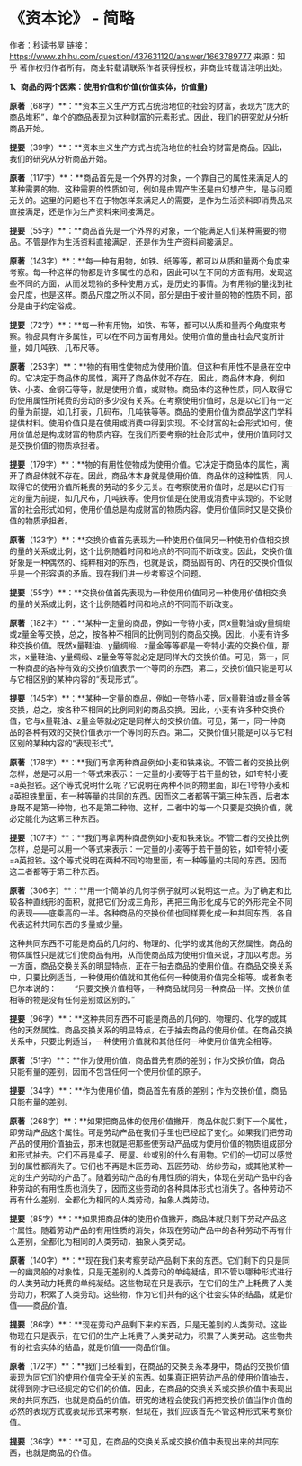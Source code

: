 # 《资本论》 - 简略

作者：秒读书屋
链接：https://www.zhihu.com/question/437631120/answer/1663789777
来源：知乎
著作权归作者所有。商业转载请联系作者获得授权，非商业转载请注明出处。



**1、商品的两个因素：使用价值和价值(价值实体，价值量)**

**原著**（68字）**：**资本主义生产方式占统治地位的社会的财富，表现为“庞大的商品堆积”，单个的商品表现为这种财富的元素形式。因此，我们的研究就从分析商品开始。

**提要**（39字）**：**资本主义生产方式占统治地位的社会的财富是商品。因此，我们的研究从分析商品开始。

**原著**（117字）**：**商品首先是一个外界的对象，一个靠自己的属性来满足人的某种需要的物。这种需要的性质如何，例如是由胃产生还是由幻想产生，是与问题无关的。这里的问题也不在于物怎样来满足人的需要，是作为生活资料即消费品来直接满足，还是作为生产资料来间接满足。

**提要**（55字）**：**商品首先是一个外界的对象，一个能满足人们某种需要的物品。不管是作为生活资料直接满足，还是作为生产资料间接满足。

**原著**（143字）**：**每一种有用物，如铁、纸等等，都可以从质和量两个角度来考察。每一种这样的物都是许多属性的总和，因此可以在不同的方面有用。发现这些不同的方面，从而发现物的多种使用方式，是历史的事情。为有用物的量找到社会尺度，也是这样。商品尺度之所以不同，部分是由于被计量的物的性质不同，部分是由于约定俗成。

**提要**（72字）**：**每一种有用物，如铁、布等，都可以从质和量两个角度来考察。物品具有许多属性，可以在不同方面有用处。使用价值的量由社会尺度所计量，如几吨铁、几布尺等。

**原著**（253字）**：**物的有用性使物成为使用价值。但这种有用性不是悬在空中的。它决定于商品体的属性，离开了商品体就不存在。因此，商品体本身，例如铁、小麦、金钢石等等，就是使用价值，或财物。商品体的这种性质，同人取得它的使用属性所耗费的劳动的多少没有关系。在考察使用价值时，总是以它们有一定的量为前提，如几打表，几码布，几吨铁等等。商品的使用价值为商品学这门学科提供材料。使用价值只是在使用或消费中得到实现。不论财富的社会形式如何，使用价值总是构成财富的物质内容。在我们所要考察的社会形式中，使用价值同时又是交换价值的物质承担者。

**提要**（179字）**：**物的有用性使物成为使用价值。它决定于商品体的属性，离开了商品体就不存在。因此，商品体本身就是使用价值。商品体的这种性质，同人取得它的使用价值所耗费的劳动的多少无关。在考察使用价值时，总是以它们有一定的量为前提，如几尺布，几吨铁等。使用价值是在使用或消费中实现的。不论财富的社会形式如何，使用价值总是构成财富的物质内容。使用价值同时又是交换价值的物质承担者。

**原著**（123字）**：**交换价值首先表现为一种使用价值同另一种使用价值相交换的量的关系或比例，这个比例随着时间和地点的不同而不断改变。因此，交换价值好象是一种偶然的、纯粹相对的东西，也就是说，商品固有的、内在的交换价值似乎是一个形容语的矛盾。现在我们进一步考察这个问题。

**提要**（55字）**：**交换价值首先表现为一种使用价值同另一种使用价值相交换的量的关系或比例，这个比例随着时间和地点的不同而不断改变。

**原著**（182字）**：**某种一定量的商品，例如一夸特小麦，同x量鞋油或y量绸缎或z量金等交换，总之，按各种不相同的比例同别的商品交换。因此，小麦有许多种交换价值。既然x量鞋油、y量绸缎、z量金等等都是一夸特小麦的交换价值，那末，x量鞋油、y量绸缎、z量金等等就必定是同样大的交换价值。可见，第一，同一种商品的各种有效的交换价值表示一个等同的东西。第二，交换价值只能是可以与它相区别的某种内容的“表现形式”。

**提要**（145字）**：**某种一定量的商品，例如一夸特小麦，同x量鞋油或z量金等交换，总之，按各种不相同的比例同别的商品交换。因此，小麦有许多种交换价值，它与x量鞋油、z量金等就必定是同样大的交换价值。可见，第一，同一种商品的各种有效的交换价值表示一个等同的东西。第二，交换价值只能是可以与它相区别的某种内容的“表现形式”。

**原著**（178字）**：**我们再拿两种商品例如小麦和铁来说。不管二者的交换比例怎样，总是可以用一个等式来表示：一定量的小麦等于若干量的铁，如1夸特小麦=a英担铁。这个等式说明什么呢？它说明在两种不同的物里面，即在1夸特小麦和a英担铁里面，有一种等量的共同的东西。因而这二者都等于第三种东西，后者本身既不是第一种物，也不是第二种物。这样，二者中的每一个只要是交换价值，就必定能化为这第三种东西。

**提要**（107字）**：**我们再拿两种商品例如小麦和铁来说。不管二者的交换比例怎样，总是可以用一个等式来表示：一定量的小麦等于若干量的铁，如1夸特小麦=a英担铁。这个等式说明在两种不同的物里面，有一种等量的共同的东西。因而这二者都等于第三种东西。

**原著**（306字）**：**用一个简单的几何学例子就可以说明这一点。为了确定和比较各种直线形的面积，就把它们分成三角形，再把三角形化成与它的外形完全不同的表现——底乘高的一半。各种商品的交换价值也同样要化成一种共同东西，各自代表这种共同东西的多量或少量。

这种共同东西不可能是商品的几何的、物理的、化学的或其他的天然属性。商品的物体属性只是就它们使商品有用，从而使商品成为使用价值来说，才加以考虑。另一方面，商品交换关系的明显特点，正在于抽去商品的使用价值。在商品交换关系中，只要比例适当，一种使用价值就和其他任何一种使用价值完全相等。或者象老巴尔本说的：
　　“只要交换价值相等，一种商品就同另一种商品一样。交换价值相等的物是没有任何差别或区别的。”

**提要**（96字）**：**这种共同东西不可能是商品的几何的、物理的、化学的或其他的天然属性。商品交换关系的明显特点，在于抽去商品的使用价值。在商品交换关系中，只要比例适当，一种使用价值就和其他任何一种使用价值完全相等。

**原著**（51字）**：**作为使用价值，商品首先有质的差别；作为交换价值，商品只能有量的差别，因而不包含任何一个使用价值的原子。

**提要**（34字）**：**作为使用价值，商品首先有质的差别；作为交换价值，商品只能有量的差别。

**原著**（268字）**：**如果把商品体的使用价值撇开，商品体就只剩下一个属性，即劳动产品这个属性。可是劳动产品在我们手里也已经起了变化。如果我们把劳动产品的使用价值抽去，那末也就是把那些使劳动产品成为使用价值的物质组成部分和形式抽去。它们不再是桌子、房屋、纱或别的什么有用物。它们的一切可以感觉到的属性都消失了。它们也不再是木匠劳动、瓦匠劳动、纺纱劳动，或其他某种一定的生产劳动的产品了。随着劳动产品的有用性质的消失，体现在劳动产品中的各种劳动的有用性质也消失了，因而这些劳动的各种具体形式也消失了。各种劳动不再有什么差别，全都化为相同的人类劳动，抽象人类劳动。

**提要**（85字）**：**如果把商品体的使用价值撇开，商品体就只剩下劳动产品这个属性。随着劳动产品的有用性质的消失，体现在劳动产品中的各种劳动不再有什么差别，全都化为相同的人类劳动，抽象人类劳动。

**原著**（140字）**：**现在我们来考察劳动产品剩下来的东西。它们剩下的只是同一的幽灵般的对象性，只是无差别的人类劳动的单纯凝结，即不管以哪种形式进行的人类劳动力耗费的单纯凝结。这些物现在只是表示，在它们的生产上耗费了人类劳动力，积累了人类劳动。这些物，作为它们共有的这个社会实体的结晶，就是价值——商品价值。

**提要**（86字）**：**现在劳动产品剩下来的东西，只是无差别的人类劳动。这些物现在只是表示，在它们的生产上耗费了人类劳动力，积累了人类劳动。这些物共有的社会实体的结晶，就是价值——商品价值。

**原著**（172字）**：**我们已经看到，在商品的交换关系本身中，商品的交换价值表现为同它们的使用价值完全无关的东西。如果真正把劳动产品的使用价值抽去，就得到刚才已经规定的它们的价值。因此，在商品的交换关系或交换价值中表现出来的共同东西，也就是商品的价值。研究的进程会使我们再把交换价值当作价值的必然的表现方式或表现形式来考察，但现在，我们应该首先不管这种形式来考察价值。

**提要**（36字）**：**可见，在商品的交换关系或交换价值中表现出来的共同东西，也就是商品的价值。
